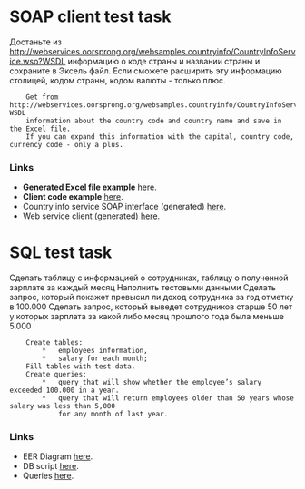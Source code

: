 # SOAP client test task

Достаньте из  http://webservices.oorsprong.org/websamples.countryinfo/CountryInfoService.wso?WSDL информацию о коде страны и названии страны и сохраните в Эксель файл. Если сможете расширить эту информацию столицей, кодом страны, кодом валюты - только плюс.

        Get from http://webservices.oorsprong.org/websamples.countryinfo/CountryInfoService.wso?WSDL 
        information about the country code and country name and save in the Excel file. 
        If you can expand this information with the capital, country code, currency code - only a plus.

### Links
   - **Generated Excel file example** [here](https://github.com/vladRak/test_soap_client/blob/master/src/main/resources/file/country_info.xlsx?raw=true "Generated Excel file example").
   - **Client code example** [here](https://github.com/vladRak/test_soap_client/blob/master/src/main/java/com/test/soap/client/ClientCodeExample.java "Client implementation example").
   - Country info service SOAP interface (generated) [here](https://github.com/vladRak/test_soap_client/blob/master/src/main/java/org/oorsprong/websamples/CountryInfoServiceSoapType.java "Country info service SOAP interface").
   - Web service client (generated) [here](https://github.com/vladRak/test_soap_client/blob/master/src/main/java/org/oorsprong/websamples/CountryInfoService.java "WebServiceClient").

# SQL test task

Сделать таблицу с информацией о сотрудниках, таблицу о полученной зарплате за каждый месяц
Наполнить тестовыми данными
Сделать запрос, который покажет превысил ли доход сотрудника за год отметку в 100.000
Сделать запрос, который выведет сотрудников старше 50 лет у которых зарплата за какой либо месяц прошлого года была меньше 5.000

        Create tables:
            *   employees information,
            *   salary for each month;
        Fill tables with test data.
        Create queries:
            *   query that will show whether the employee’s salary exceeded 100.000 in a year.
            *   query that will return employees older than 50 years whose salary was less than 5,000 
                for any month of last year. 

### Links
- EER Diagram [here](https://github.com/vladRak/test_soap_client/blob/master/src/main/resources/file/eer_test_db.png "EER Diagram").
- DB script [here](https://github.com/vladRak/test_soap_client/blob/master/src/main/resources/file/test_db.sql "DB script").
- Queries [here](https://github.com/vladRak/test_soap_client/blob/master/src/main/resources/file/queries.sql "Queries").
